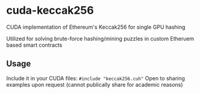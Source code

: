 # cuda-keccak256
CUDA implementation of Ethereum's Keccak256 for single GPU hashing

Utilized for solving brute-force hashing/mining puzzles in custom Etheruem based smart contracts

## Usage
Include it in your CUDA files: `#include "keccak256.cuh"`
Open to sharing examples upon request (cannot publically share for academic reasons)
